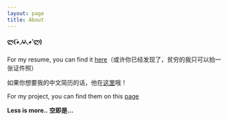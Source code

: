 ```yaml
---
layout: page
title: About
---
```


#### ლ(́◕◞౪◟◕‵ლ)

For my resume, you can find it <a href = "assets/pdf/Tao's_Resume.pdf">here</a>（或许你已经发现了，贫穷的我只可以拍一张证件照）

如果你想要我的中文简历的话，他在<a href="assets/pdf/Tao_Ma_resume.pdf">这里</a>哦！

For my project, you can find them on this <a href="project">page</a>

**Less is more..**
**空即是...**
